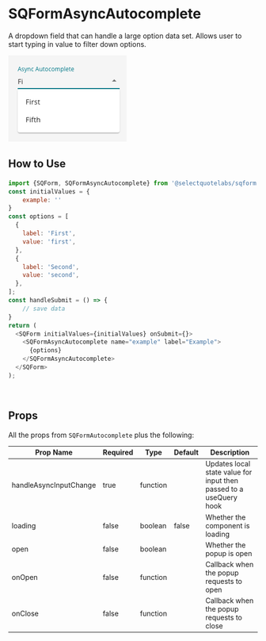 # SQFormAsyncAutocomplete

A dropdown field that can handle a large option data set. Allows user to start typing in value to filter down options.

![SQFormAsyncAutocomplete](../../../../images/SQFormAsyncAutocompleteExample.png)

## How to Use

```js
import {SQForm, SQFormAsyncAutocomplete} from '@selectquotelabs/sqform';
const initialValues = {
    example: ''
}
const options = [
  {
    label: 'First',
    value: 'first',
  },
  {
    label: 'Second',
    value: 'second',
  },
];
const handleSubmit = () => {
    // save data
}
return (
  <SQForm initialValues={initialValues} onSubmit={}>
    <SQFormAsyncAutocomplete name="example" label="Example">
      {options}
    </SQFormAsyncAutocomplete>
  </SQForm>
);
```

<br/>

## Props

All the props from `SQFormAutocomplete` plus the following:

| Prop Name              | Required | Type     | Default | Description                                                        |
| ---------------------- | -------- | -------- | ------- | ------------------------------------------------------------------ |
| handleAsyncInputChange | true     | function |         | Updates local state value for input then passed to a useQuery hook |
| loading                | false    | boolean  | false   | Whether the component is loading                                   |
| open                   | false    | boolean  |         | Whether the popup is open                                          |
| onOpen                 | false    | function |         | Callback when the popup requests to open                           |
| onClose                | false    | function |         | Callback when the popup requests to close                          |
